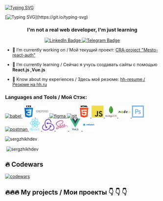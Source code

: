 


[![Typing SVG](https://readme-typing-svg.herokuapp.com?vCenter=true&multiline=true&width=448&lines=Hi+%F0%9F%91%8B%2C+I'm+Sergey.+)](https://git.io/typing-svg)

[![Typing SVG](https://readme-typing-svg.herokuapp.com?lines=%D0%9F%D1%80%D0%B8%D0%B2%D0%B5%D1%82+%F0%9F%91%8B%2C+%D1%8F+%D0%A1%D0%B5%D1%80%D0%B3%D0%B5%D0%B9.)](https://git.io/typing-svg)


<h3 align="center">I'm not a real web developer, I'm just learning</h3>
<div id="badges" align="center">
  <a href="https://www.linkedin.com/in/sergey-zhikharev">
    <img src="https://img.shields.io/badge/LinkedIn-blue?style=for-the-badge&logo=linkedin&logoColor=white" alt="LinkedIn Badge"/>
  </a>
  
  <a href="https://t.me/ZhikhSerg">
    <img src="https://img.shields.io/badge/Telegram-2CA5E0?style=for-the-badge&logo=telegram&logoColor=white" alt="Telegram Badge"/>
       </a>

</div>



- 🔭 I’m currently working on / Мой текущий проект:  [CRA-project "Mesto-react-auth"](sergzhikhdev.github.io/mesto-react-auth)

- 🌱 I’m currently learning / Сейчас я учусь создавать сайты с помощью **React.js ,Vue.js**

- 📄 Know about my experiences / Здесь моё резюме:  [hh-resume / Резюме на hh.ru](https://togliatti.hh.ru/resume/05425cffff0aede3600039ed1f664e4e703042)


<p align="left">
</p>

<h3 align="left">Languages and Tools /  Мой Стэк:</h3>
<p align="left">
  <a href="https://babeljs.io/" target="_blank" rel="noreferrer">
    <img src="https://www.vectorlogo.zone/logos/babeljs/babeljs-icon.svg" alt="babel" width="40" height="40"/> </a>
  <a href="https://www.w3schools.com/css/" target="_blank" rel="noreferrer">
    <img src="https://raw.githubusercontent.com/devicons/devicon/master/icons/css3/css3-original-wordmark.svg" alt="css3" width="40" height="40"/> </a>
  <a href="https://expressjs.com" target="_blank" rel="noreferrer"> 
    <img src="https://raw.githubusercontent.com/devicons/devicon/master/icons/express/express-original-wordmark.svg" alt="express" width="40" height="40"/> </a> 
  <a href="https://www.figma.com/" target="_blank" rel="noreferrer">
    <img src="https://www.vectorlogo.zone/logos/figma/figma-icon.svg" alt="figma" width="40" height="40"/> </a> 
  <a href="https://git-scm.com/" target="_blank" rel="noreferrer">
    <img src="https://www.vectorlogo.zone/logos/git-scm/git-scm-icon.svg" alt="git" width="40" height="40"/> </a> 
  <a href="https://www.w3.org/html/" target="_blank" rel="noreferrer"> 
    <img src="https://raw.githubusercontent.com/devicons/devicon/master/icons/html5/html5-original-wordmark.svg" alt="html5" width="40" height="40"/> </a>
  <a href="https://developer.mozilla.org/en-US/docs/Web/JavaScript" target="_blank" rel="noreferrer"> 
    <img src="https://raw.githubusercontent.com/devicons/devicon/master/icons/javascript/javascript-original.svg" alt="javascript" width="40" height="40"/> </a>
  <a href="https://www.mongodb.com/" target="_blank" rel="noreferrer"> 
    <img src="https://raw.githubusercontent.com/devicons/devicon/master/icons/mongodb/mongodb-original-wordmark.svg" alt="mongodb" width="40" height="40"/> </a> 
  <a href="https://nodejs.org" target="_blank" rel="noreferrer">
    <img src="https://raw.githubusercontent.com/devicons/devicon/master/icons/nodejs/nodejs-original-wordmark.svg" alt="nodejs" width="40" height="40"/> </a> 
  <a href="https://www.photoshop.com/en" target="_blank" rel="noreferrer">
    <img src="https://raw.githubusercontent.com/devicons/devicon/master/icons/photoshop/photoshop-line.svg" alt="photoshop" width="40" height="40"/> </a> 
  <a href="https://postman.com" target="_blank" rel="noreferrer">
    <img src="https://www.vectorlogo.zone/logos/getpostman/getpostman-icon.svg" alt="postman" width="40" height="40"/> </a>
  <a href="https://reactjs.org/" target="_blank" rel="noreferrer">
    <img src="https://raw.githubusercontent.com/devicons/devicon/master/icons/react/react-original-wordmark.svg" alt="react" width="40" height="40"/> </a>
  <a href="https://redux.js.org" target="_blank" rel="noreferrer">
    <img src="https://raw.githubusercontent.com/devicons/devicon/master/icons/redux/redux-original.svg" alt="redux" width="40" height="40"/> </a>
  <a href="https://sass-lang.com" target="_blank" rel="noreferrer">
    <img src="https://raw.githubusercontent.com/devicons/devicon/master/icons/sass/sass-original.svg" alt="sass" width="40" height="40"/> </a> 
  <a href="https://vuejs.org/" target="_blank" rel="noreferrer">
    <img src="https://raw.githubusercontent.com/devicons/devicon/master/icons/vuejs/vuejs-original-wordmark.svg" alt="vuejs" width="40" height="40"/> </a>
  <a href="https://webpack.js.org" target="_blank" rel="noreferrer">
    <img src="https://raw.githubusercontent.com/devicons/devicon/d00d0969292a6569d45b06d3f350f463a0107b0d/icons/webpack/webpack-original-wordmark.svg" alt="webpack" width="40" height="40"/> </a>
</p>

<p><img align="center" src="https://github-readme-stats.vercel.app/api/top-langs?username=sergzhikhdev&show_icons=true&locale=en&layout=compact" alt="sergzhikhdev" /></p>

<p>&nbsp;<img align="center" src="https://github-readme-stats.vercel.app/api?username=sergzhikhdev&show_icons=true&locale=en" alt="sergzhikhdev" /></p>

## 🔥 Codewars

[![codewars](https://www.codewars.com/users/SergZhikh/badges/large)](https://www.codewars.com/users/SergZhikh)


## 🔥🔥🔥  My projects / Мои проекты  👇 👇 👇
